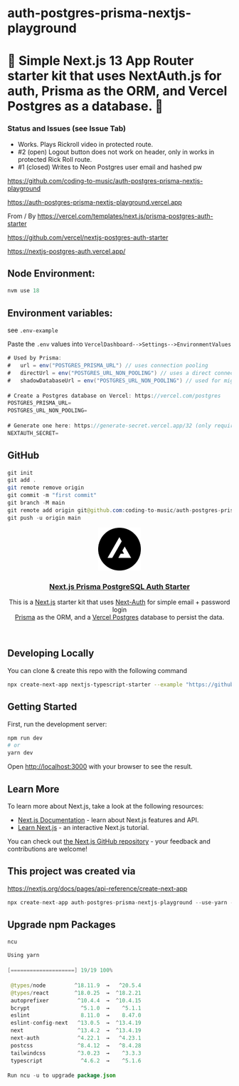 # auth-postgres-prisma-nextjs-playground

# 🚀 Simple Next.js 13 App Router starter kit that uses NextAuth.js for auth, Prisma as the ORM, and Vercel Postgres as a database. 🚀

### Status and Issues (see Issue Tab)

- Works. Plays Rickroll video in protected route.
- #2 (open) Logout button does not work on header, only in works in protected Rick Roll route.
- #1 (closed) Writes to Neon Postgres user email and hashed pw

https://github.com/coding-to-music/auth-postgres-prisma-nextjs-playground

https://auth-postgres-prisma-nextjs-playground.vercel.app

From / By https://vercel.com/templates/next.js/prisma-postgres-auth-starter

https://github.com/vercel/nextjs-postgres-auth-starter

https://nextjs-postgres-auth.vercel.app/

<!-- <div style="text-align:center;">
  <img src="/images/chakra.jpg" alt="Image" />
  <p><em>Chakra Component Library with Next.js</em></p>
</div> -->

## Node Environment:

```java
nvm use 18
```

## Environment variables:

see `.env-example`

Paste the `.env` values into `VercelDashboard-->Settings-->EnvironmentValues`

```java
# Used by Prisma:
#   url = env("POSTGRES_PRISMA_URL") // uses connection pooling
#   directUrl = env("POSTGRES_URL_NON_POOLING") // uses a direct connection
#   shadowDatabaseUrl = env("POSTGRES_URL_NON_POOLING") // used for migrations

# Create a Postgres database on Vercel: https://vercel.com/postgres
POSTGRES_PRISMA_URL=
POSTGRES_URL_NON_POOLING=

# Generate one here: https://generate-secret.vercel.app/32 (only required for localhost)
NEXTAUTH_SECRET=
```

## GitHub

```java
git init
git add .
git remote remove origin
git commit -m "first commit"
git branch -M main
git remote add origin git@github.com:coding-to-music/auth-postgres-prisma-nextjs-playground.git
git push -u origin main
```

<p align="center">
  <a href="https://nextjs-postgres-auth.vercel.app/">
    <img src="/public/logo.png" height="96">
    <h3 align="center">Next.js Prisma PostgreSQL Auth Starter</h3>
  </a>
</p>

<p align="center">
This is a <a href="https://nextjs.org/">Next.js</a> starter kit that uses <a href="https://next-auth.js.org/">Next-Auth</a> for simple email + password login<br/>
<a href="https://www.prisma.io/">Prisma</a> as the ORM, and a <a href="https://vercel.com/postgres">Vercel Postgres</a> database to persist the data.</p>

<br/>

## Developing Locally

You can clone & create this repo with the following command

```bash
npx create-next-app nextjs-typescript-starter --example "https://github.com/vercel/nextjs-postgres-auth-starter"
```

## Getting Started

First, run the development server:

```bash
npm run dev
# or
yarn dev
```

Open [http://localhost:3000](http://localhost:3000) with your browser to see the result.

## Learn More

To learn more about Next.js, take a look at the following resources:

- [Next.js Documentation](https://nextjs.org/docs) - learn about Next.js features and API.
- [Learn Next.js](https://nextjs.org/learn) - an interactive Next.js tutorial.

You can check out [the Next.js GitHub repository](https://github.com/vercel/next.js/) - your feedback and contributions are welcome!

## This project was created via

https://nextjs.org/docs/pages/api-reference/create-next-app

```java
npx create-next-app auth-postgres-prisma-nextjs-playground --use-yarn -e https://github.com/coding-to-music/auth-postgres-prisma-nextjs
```

## Upgrade npm Packages

```
ncu
```

```java
Using yarn

[====================] 19/19 100%

 @types/node         ^18.11.9  →   ^20.5.4
 @types/react        ^18.0.25  →  ^18.2.21
 autoprefixer         ^10.4.4  →  ^10.4.15
 bcrypt                ^5.1.0  →    ^5.1.1
 eslint                8.11.0  →    8.47.0
 eslint-config-next   ^13.0.5  →  ^13.4.19
 next                 ^13.4.2  →  ^13.4.19
 next-auth            ^4.22.1  →   ^4.23.1
 postcss              ^8.4.12  →   ^8.4.28
 tailwindcss          ^3.0.23  →    ^3.3.3
 typescript            ^4.6.2  →    ^5.1.6

Run ncu -u to upgrade package.json
```
